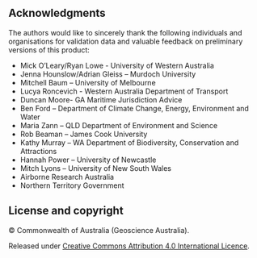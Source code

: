 ## Acknowledgments

The authors would like to sincerely thank the following individuals and organisations for validation data and valuable feedback on preliminary versions of this product: 

* Mick O’Leary/Ryan Lowe - University of Western Australia 
* Jenna Hounslow/Adrian Gleiss – Murdoch University 
* Mitchell Baum – University of Melbourne 
* Lucya Roncevich - Western Australia Department of Transport 
* Duncan Moore- GA Maritime Jurisdiction Advice 
* Ben Ford – Department of Climate Change, Energy, Environment and Water 
* Maria Zann – QLD Department of Environment and Science 
* Rob Beaman – James Cook University 
* Kathy Murray – WA Department of Biodiversity, Conservation and Attractions 
* Hannah Power – University of Newcastle 
* Mitch Lyons – University of New South Wales 
* Airborne Research Australia 
* Northern Territory Government 

## License and copyright

&copy; Commonwealth of Australia (Geoscience Australia).

Released under [Creative Commons Attribution 4.0 International Licence](https://creativecommons.org/licenses/by/4.0/).

